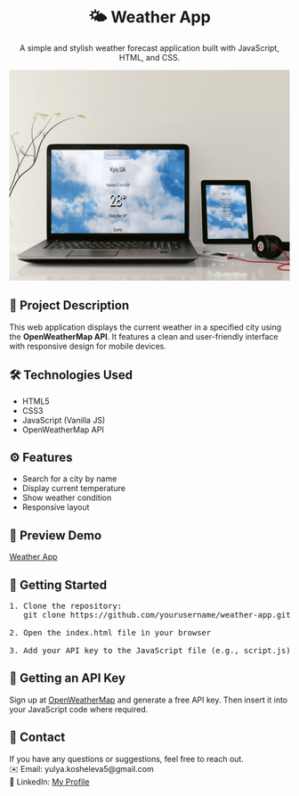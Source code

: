 <h1 align="center">🌤️ Weather App</h1>

<p align="center">
  A simple and stylish weather forecast application built with JavaScript, HTML, and CSS.
</p>

<p align="center">
  <img src="https://github.com/Yulya-ko/Weather-project/blob/main/weather.jpg" alt="Weather App Preview" width="600">
</p>

<h2>📌 Project Description</h2>

<p>
  This web application displays the current weather in a specified city using the <strong>OpenWeatherMap API</strong>. 
  It features a clean and user-friendly interface with responsive design for mobile devices.
</p>

<h2>🛠️ Technologies Used</h2>

<ul>
  <li>HTML5</li>
  <li>CSS3</li>
  <li>JavaScript (Vanilla JS)</li>
  <li>OpenWeatherMap API</li>
</ul>

<h2>⚙️ Features</h2>

<ul>
  <li>Search for a city by name</li>
  <li>Display current temperature</li>
  <li>Show weather condition</li>
  <li>Responsive layout</li>
</ul>

<h2>📸 Preview Demo</h2>

<a href="https://luminous-longma-4f0624.netlify.app/" target="_blank">Weather App</a>

<h2>🚀 Getting Started</h2>

<pre>
1. Clone the repository:
   git clone https://github.com/yourusername/weather-app.git

2. Open the index.html file in your browser

3. Add your API key to the JavaScript file (e.g., script.js)
</pre>

<h2>🔑 Getting an API Key</h2>

<p>
  Sign up at <a href="https://openweathermap.org/">OpenWeatherMap</a> and generate a free API key.
  Then insert it into your JavaScript code where required.
</p>

<h2>📩 Contact</h2>

<p>
  If you have any questions or suggestions, feel free to reach out.<br>
  ✉️ Email: yulya.kosheleva5@gmail.com<br>
  💼 LinkedIn: <a href="https://www.linkedin.com/in/yuliia-koshelieva-2b280730b">My Profile</a>
</p>

